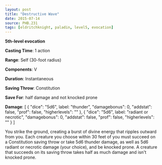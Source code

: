```yaml
---
layout: post
title: "Destructive Wave"
date: 2015-07-14
source: PHB.231
tags: [eldritchknight, paladin, level5, evocation]
---
```


**5th-level evocation**

**Casting Time**: 1 action

**Range**: Self (30-foot radius)

**Components**: V

**Duration**: Instantaneous

**Saving Throw**: Constitution

**Save For**: half damage and not knocked prone

**Damage**: [ { "dice": "5d6", label: "thunder", "damagebonus": 0, "addstat": false, "prof": false, "higherlevels": "" }, { "dice": "5d6", label: "radiant or necrotic", "damagebonus": 0, "addstat": false, "prof": false, "higherlevels": "" }  ]

You strike the ground, creating a burst of divine energy that ripples outward from you. Each creature you choose within 30 feet of you must succeed on a Constitution saving throw or take 5d6 thunder damage, as well as 5d6 radiant or necrotic damage (your choice), and be knocked prone. A creature that succeeds on its saving throw takes half as much damage and isn't knocked prone.
